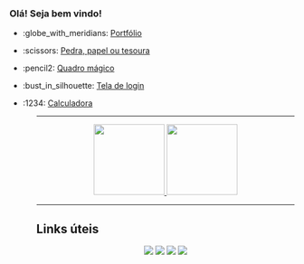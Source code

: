 


### Olá! Seja bem vindo!


<ul>
<li>
<p> :globe_with_meridians: <a href="https://jacquesgomes.com.br/dev/"> Portfólio</a></p>
</li>

<li>
<p> :scissors: <a href="https://jacquesgomes.com.br/jsgames/" >Pedra, papel ou tesoura</a>
</p>
</li>

<li>
<p>:pencil2: <a href="https://jacquesgomes.com.br/sketch">Quadro mágico</a></p>
</li>

<li>
<p> :bust_in_silhouette: <a href="https://jacquesgomes.com.br/signup-robot"> Tela de login </a></p>
</li>

<li>
<p> :1234: <a href="https://jacquesgomes.com.br/calc">Calculadora </a></p>
</li>

<ul>

---

  
  
  
<p align="center">
<a href="https://github.com/JacquesGomes">
  <img height="125px" src="https://github-readme-stats-eight-theta.vercel.app/api?username=JacquesGomes&show_icons=true&theme=algolia&include_all_commits=true&count_private=true"/>
  <img height="125px" src="https://github-readme-stats-eight-theta.vercel.app/api/top-langs/?username=JacquesGomes&layout=compact&langs_count=8&theme=algolia"/>
</a>
</p>

---

## Links úteis
<div align="center">

<a href="https://www.linkedin.com/in/jacques-gomes-627739240/"><img src="https://img.shields.io/badge/LinkedIn-0077B5?style=for-the-badge&logo=linkedin&logoColor=white"></a>
<a href="https://www.instagram.com/jacquesgomesadv/"><img src="https://img.shields.io/badge/Instagram-E4405F?style=for-the-badge&logo=instagram&logoColor=white"></a>
<a href="mailto:jacquesgomesadv@hotmail.com"><img src="https://img.shields.io/badge/Microsoft_Outlook-0078D4?style=for-the-badge&logo=microsoft-outlook&logoColor=white"></a>
<a href="https://wa.me/5584994514529"><img src="https://img.shields.io/badge/WhatsApp-25D366?style=for-the-badge&logo=whatsapp&logoColor=white"></a>

</div>
